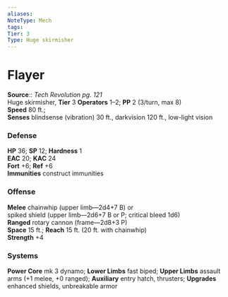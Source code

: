 ```yaml
---
aliases: 
NoteType: Mech
tags: 
Tier: 3
Type: Huge skirmisher
---
```


# Flayer

**Source**:: _Tech Revolution pg. 121_  
Huge skirmisher, **Tier** 3 
**Operators** 1–2; **PP** 2 (3/turn, max 8)  
**Speed** 80 ft.;  
**Senses** blindsense (vibration) 30 ft., darkvision 120 ft., low-light vision

### Defense

**HP** 36; **SP** 12; **Hardness** 1  
**EAC** 20; **KAC** 24  
**Fort** +6; **Ref** +6  
**Immunities** construct immunities

### Offense

**Melee** chainwhip (upper limb—2d4+7 B) or  
spiked shield (upper limb—2d6+7 B or P; critical bleed 1d6)  
**Ranged** rotary cannon (frame—2d8+3 P)  
**Space** 15 ft.; **Reach** 15 ft. (20 ft. with chainwhip)  
**Strength** +4

### Systems

**Power Core** mk 3 dynamo; **Lower Limbs** fast biped; **Upper Limbs** assault arms (+1 melee, +0 ranged); **Auxiliary** entry hatch, thrusters; **Upgrades** enhanced shields, unbreakable armor
